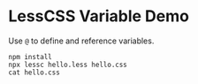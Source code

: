 LessCSS Variable Demo
=====================

Use `@` to define and reference variables.

```
npm install
npx lessc hello.less hello.css
cat hello.css
```